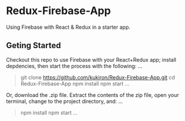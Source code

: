 # Redux-Firebase-App
Using Firebase with React & Redux in a starter app.

## Geting Started
Checkout this repo to use Firebase with your React+Redux app; install depdencies, then start the process with the following:
...
> git clone https://github.com/kukiron/Redux-Firebase-App.git
> cd Redux-Firebase-App
> npm install
> npm start
...

Or, download the .zip file. Extract the contents of the zip file, open your terminal, change to the project directory, and:
...
> npm install
> npm start
...
